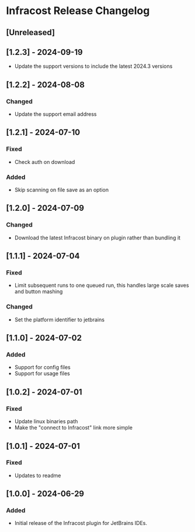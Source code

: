 <!-- Keep a Changelog guide -> https://keepachangelog.com -->

# Infracost Release Changelog

## [Unreleased]

## [1.2.3] - 2024-09-19

- Update the support versions to include the latest 2024.3 versions

## [1.2.2] - 2024-08-08

### Changed

- Update the support email address

## [1.2.1] - 2024-07-10

### Fixed

- Check auth on download

### Added

- Skip scanning on file save as an option

## [1.2.0] - 2024-07-09

### Changed

- Download the latest Infracost binary on plugin rather than bundling it

## [1.1.1] - 2024-07-04

### Fixed

- Limit subsequent runs to one queued run, this handles large scale saves and button mashing

### Changed

- Set the platform identifier to jetbrains

## [1.1.0] - 2024-07-02

### Added

- Support for config files
- Support for usage files

## [1.0.2] - 2024-07-01

### Fixed

- Update linux binaries path
- Make the "connect to Infracost" link more simple

## [1.0.1] - 2024-07-01

### Fixed

- Updates to readme

## [1.0.0] - 2024-06-29

### Added

- Initial release of the Infracost plugin for JetBrains IDEs.
